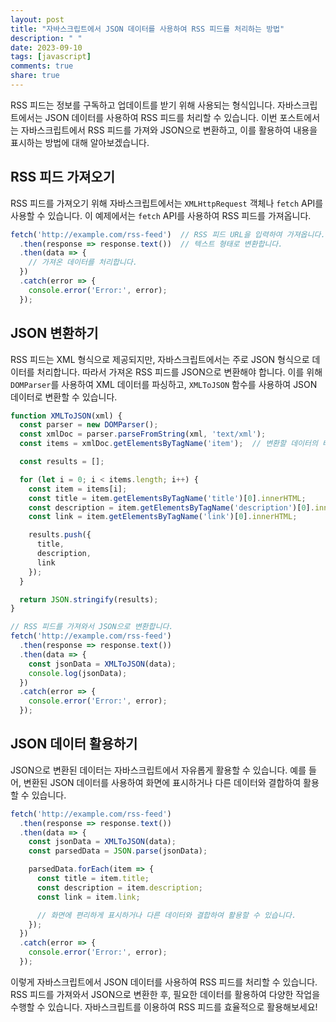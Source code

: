 ```yaml
---
layout: post
title: "자바스크립트에서 JSON 데이터를 사용하여 RSS 피드를 처리하는 방법"
description: " "
date: 2023-09-10
tags: [javascript]
comments: true
share: true
---
```


RSS 피드는 정보를 구독하고 업데이트를 받기 위해 사용되는 형식입니다. 자바스크립트에서는 JSON 데이터를 사용하여 RSS 피드를 처리할 수 있습니다. 이번 포스트에서는 자바스크립트에서 RSS 피드를 가져와 JSON으로 변환하고, 이를 활용하여 내용을 표시하는 방법에 대해 알아보겠습니다.

## RSS 피드 가져오기

RSS 피드를 가져오기 위해 자바스크립트에서는 `XMLHttpRequest` 객체나 `fetch` API를 사용할 수 있습니다. 이 예제에서는 `fetch` API를 사용하여 RSS 피드를 가져옵니다.

```javascript
fetch('http://example.com/rss-feed')  // RSS 피드 URL을 입력하여 가져옵니다.
  .then(response => response.text())  // 텍스트 형태로 변환합니다.
  .then(data => {
    // 가져온 데이터를 처리합니다.
  })
  .catch(error => {
    console.error('Error:', error);
  });
```

## JSON 변환하기

RSS 피드는 XML 형식으로 제공되지만, 자바스크립트에서는 주로 JSON 형식으로 데이터를 처리합니다. 따라서 가져온 RSS 피드를 JSON으로 변환해야 합니다. 이를 위해 `DOMParser`를 사용하여 XML 데이터를 파싱하고, `XMLToJSON` 함수를 사용하여 JSON 데이터로 변환할 수 있습니다.

```javascript
function XMLToJSON(xml) {
  const parser = new DOMParser();
  const xmlDoc = parser.parseFromString(xml, 'text/xml');
  const items = xmlDoc.getElementsByTagName('item');  // 변환할 데이터의 태그를 선택하세요.

  const results = [];

  for (let i = 0; i < items.length; i++) {
    const item = items[i];
    const title = item.getElementsByTagName('title')[0].innerHTML;
    const description = item.getElementsByTagName('description')[0].innerHTML;
    const link = item.getElementsByTagName('link')[0].innerHTML;

    results.push({
      title,
      description,
      link
    });
  }

  return JSON.stringify(results);
}

// RSS 피드를 가져와서 JSON으로 변환합니다.
fetch('http://example.com/rss-feed')
  .then(response => response.text())
  .then(data => {
    const jsonData = XMLToJSON(data);
    console.log(jsonData);
  })
  .catch(error => {
    console.error('Error:', error);
  });
```

## JSON 데이터 활용하기

JSON으로 변환된 데이터는 자바스크립트에서 자유롭게 활용할 수 있습니다. 예를 들어, 변환된 JSON 데이터를 사용하여 화면에 표시하거나 다른 데이터와 결합하여 활용할 수 있습니다.

```javascript
fetch('http://example.com/rss-feed')
  .then(response => response.text())
  .then(data => {
    const jsonData = XMLToJSON(data);
    const parsedData = JSON.parse(jsonData);

    parsedData.forEach(item => {
      const title = item.title;
      const description = item.description;
      const link = item.link;

      // 화면에 편리하게 표시하거나 다른 데이터와 결합하여 활용할 수 있습니다.
    });
  })
  .catch(error => {
    console.error('Error:', error);
  });
```

이렇게 자바스크립트에서 JSON 데이터를 사용하여 RSS 피드를 처리할 수 있습니다. RSS 피드를 가져와서 JSON으로 변환한 후, 필요한 데이터를 활용하여 다양한 작업을 수행할 수 있습니다. 자바스크립트를 이용하여 RSS 피드를 효율적으로 활용해보세요!